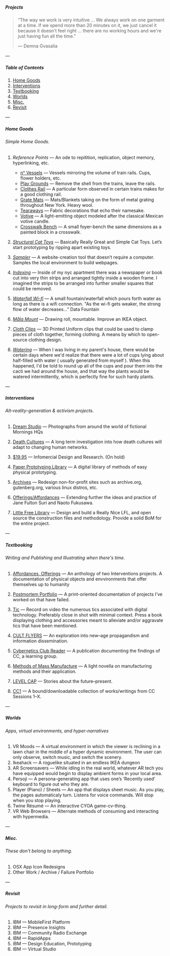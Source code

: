 ##### Projects

> “The way we work is very intuitive … We always work on one garment at a time. If we spend more than 20 minutes on it, we just cancel it because it doesn't feel right … there are no working hours and we're just having fun all the time." 
>
> — Demna Gvasalia

—

##### Table of Contents

1. [Home Goods](#home-goods)
2. [Interventions](#interventions)
3. [Textbooking](#textbooking)
4. [Worlds](#worlds)
5. [Misc.](#misc)
6. [Revisit](#revisit)

—

##### Home Goods
###### Simple Home Goods.

1. *Reference Points* — An ode to repitition, replication, object memory, hyperlinking, etc.
	- [nⁿ Vessels](https://github.com/edouerd/projects/issues/1) — Vessels mirroring the volume of train rails. Cups, flower holders, etc.
	- [Play Grounds](https://github.com/edouerd/projects/issues/2) — Remove the shell from the trains, leave the rails.
	- [Clothes Rail](https://github.com/edouerd/projects/issues/3) — A particular form observed in certain trains makes for a good clothing rail.
	- [Grate Mats](https://github.com/edouerd/projects/issues/4) — Mats/Blankets taking on the form of metal grating throughout New York. Heavy wool.
	- [Tearaways](https://github.com/edouerd/projects/issues/5) — Fabric decorations that echo their namesake.
	- [Votive](https://github.com/edouerd/projects/issues/6) — A light-emitting object modeled after the classical Mexican votive candle.
 	- [Crosswalk Bench](https://github.com/edouerd/projects/issues/7) — A small foyer-bench the same dimensions as a painted block in a crosswalk.

2. [*Structural Cat Toys*](https://github.com/edouerd/projects/issues/8) — Basically Really Great and Simple Cat Toys. Let’s start prototyping by ripping apart existing toys.

3. [*Sampler*](https://github.com/edouerd/projects/issues/9) — A website-creation tool that doesn’t require a computer. Samples the local environment to build webpages.

4. [*Indexing*](https://github.com/edouerd/projects/issues/10) — Inside of my nyc apartment there was a newspaper or book cut into very thin strips and arranged tightly inside a wooden frame. I imagined the strips to be arranged into further smaller squares that could be removed.

5. [*Waterfall Wi-fi*](https://github.com/edouerd/projects/issues/11) — A small fountain/waterfall which pours forth water as long as there is a wifi connection. "As the wi-fi gets weaker, the strong flow of water decreases…” Data Fountain  

6. [*Måla Mount*](https://github.com/edouerd/projects/issues/12) — Drawing roll, mountable. Improve an IKEA object.  

7. [*Cloth Clips*](https://github.com/edouerd/projects/issues/13) — 3D Printed Uniform clips that could be used to clamp pieces of cloth together, forming clothing. A means by which to open-source clothing design.  

8. [*Watering*](https://github.com/edouerd/projects/issues/14) — When I was living in my parent's house, there would be certain days where we'd realize that there were a lot of cups lying about half-filled with water ( usually generated from myself ). When this happened, I'd be told to round up all of the cups and pour them into the cacti we had around the house, and that way the plants would be watered intermittently, which is perfectly fine for such hardy plants.

—

##### Interventions
###### Alt–reality–generation & activism projects.

1. [Dream Studio](https://github.com/edouerd/projects/issues/15) — Photographs from around the world of fictional Mornings HQs

2. [Death Cultures](https://github.com/edouerd/projects/issues/16) — A long term investigation into how death cultures will adapt to changing human networks.

3. [$19.95](https://github.com/edouerd/projects/issues/17) — Infomercial Design and Research. (On hold)

4. [Paper Prototyping Library](https://github.com/edouerd/projects/issues/18) — A digital library of methods of easy physical prototyping.

5. [Archives](https://github.com/edouerd/projects/issues/19) — Redesign non-for-profit sites such as archive.org, gutenberg.org, various linux distros, etc.

6. [Offerings/Affordances](https://github.com/edouerd/projects/issues/20) — Extending further the ideas and practice of Jane Fulton Suri and Naoto Fukusawa.

7. [Little Free Library](https://github.com/edouerd/projects/issues/21) — Design and build a Really Nice LFL, and open source the construction files and methodology. Provide a solid BoM for the entire project.

—

##### Textbooking
###### Writing and Publishing and Illustrating when there's time.

1. [Affordances, Offerings]() — An anthology of two Interventions projects. A documentation of physical objects and envvironments that offer themselves up to humanity

2. [Postmortem Portfolio]() — A print-oriented documentation of projects I’ve worked on that have failed.

3. [Tic]() — Record on video the numerous tics associated with digital technology. Preferably close in shot with minimal context. Press a book displaying clothing and accessories meant to alleviate and/or aggravate tics that have been mentioned.

4. [CULT FLYERS]() — An exploration into new–age propagandism and information dissemination.

5. [Cybernetics Club Reader]() — A publication documenting the findings of CC, a learning group.

6. [Methods of Mass Manufacture]() — A light novella on manufacturing methods and their application.

7. [LEVEL CAP]() — Stories about the future–present.

8. [CC1]() — A bound/downloadable collection of works/writings from CC Sessions 1–X.

—

##### Worlds
###### Apps, virtual environments, and hyper-narratives

1. VR Moods — A virtual environment in which the viewer is reclining in a lawn chair in the middle of a hyper dynamic environment. The user can only observe, switch music, and switch the scenery.
2. Ikeahack — A roguelike situated in an endless IKEA dungeon
3. AR Screensavers — While idling in the real world, whatever AR tech you have equipped would begin to display ambient forms in your local area.
4. Persoji — A persona-generating app that uses one’s ‘Recently used’ keyboard to figure out who they are.
5. Player (Piano) / Sheets — An app that displays sheet music. As you play, the pages automaticaly turn. Listens for voice commands. Will stop when you stop playing.
6. Twine Résumé — An interactive CYOA game-cv-thing.
7. VR Web Browsers — Alternate methods of consuming and interacting with hypermedia.

—

##### Misc.
###### These don't belong to anything.

1. OSX App Icon Redesigns
2. Other Work / Archive / Failure Portfolio

—

##### Revisit
###### Projects to revisit in long-form and further detail.

1. IBM — MobileFirst Platform
2. IBM — Presence Insights
3. IBM — Community Radio Exchange
4. IBM — RapidApps
5. IBM — Design Education, Prototyping
6. IBM — Virtual Studio
